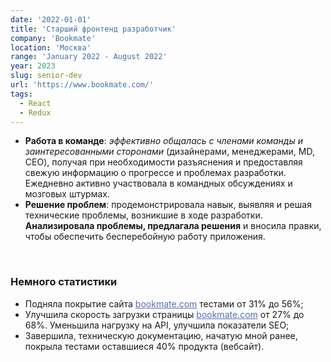 ```yaml
---
date: '2022-01-01'
title: 'Старший фронтенд разработчик'
company: 'Bookmate'
location: 'Москва'
range: 'January 2022 - August 2022'
year: 2023
slug: senior-dev
url: 'https://www.bookmate.com/'
tags:
  - React
  - Redux
---
```

- <b>Работа в команде</b>: <i>эффективно общалась с членами команды и заинтересованными сторонами</i> (дизайнерами, менеджерами, MD, CEO), получая при необходимости разъяснения и предоставляя свежую информацию о прогрессе и проблемах разработки. Ежедневно активно участвовала в командных обсуждениях и мозговых штурмах.
- <b>Решение проблем</b>: продемонстрировала навык, выявляя и решая технические проблемы, возникшие в ходе разработки. <b>Анализировала проблемы, предлагала решения</b> и вносила правки, чтобы обеспечить бесперебойную работу приложения.

<br/>

### Немного статистики

- Подняла покрытие сайта <a href="https://bookmate.com/" target="_blank" style="color:#566eaf">bookmate.com</a> тестами от 31% до 56%;
- Улучшила скорость загрузки страницы <a href="https://bookmate.com/" target="_blank" style="color:#566eaf">bookmate.com</a> от 27% до 68%. Уменьшила нагрузку на API, улучшила показатели SEO;
- Завершила, техническую документацию, начатую мной ранее, покрыла тестами оставшиеся 40% продукта (вебсайт).
